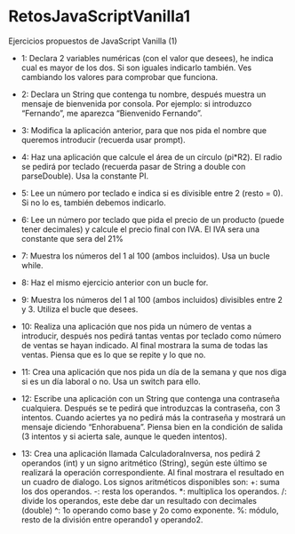 # RetosJavaScriptVanilla1
 Ejercicios propuestos de JavaScript Vanilla (1)

* 1: Declara 2 variables numéricas (con el valor que desees), he indica cual es mayor de los dos. Si son iguales indicarlo también. Ves cambiando los valores para comprobar que funciona.

* 2: Declara un String que contenga tu nombre, después muestra un mensaje de bienvenida por consola. Por ejemplo: si introduzco “Fernando”, me aparezca “Bienvenido Fernando”.

* 3: Modifica la aplicación anterior, para que nos pida el nombre que queremos introducir (recuerda usar prompt).

* 4: Haz una aplicación que calcule el área de un círculo (pi*R2). El radio se pedirá por teclado (recuerda pasar de String a double con parseDouble). Usa la constante PI.

* 5: Lee un número por teclado e indica si es divisible entre 2 (resto = 0). Si no lo es, también debemos indicarlo.

* 6: Lee un número por teclado que pida el precio de un producto (puede tener decimales) y calcule el precio final con IVA. El IVA sera una constante que sera del 21%

* 7: Muestra los números del 1 al 100 (ambos incluidos). Usa un bucle while.

* 8: Haz el mismo ejercicio anterior con un bucle for.

* 9: Muestra los números del 1 al 100 (ambos incluidos) divisibles entre 2 y 3. Utiliza el bucle que desees.

* 10: Realiza una aplicación que nos pida un número de ventas a introducir, después nos pedirá tantas ventas por teclado como número de ventas se hayan indicado. Al final mostrara la suma de todas las ventas. Piensa que es lo que se repite y lo que no.

* 11: Crea una aplicación que nos pida un día de la semana y que nos diga si es un día laboral o no. Usa un switch para ello.

* 12: Escribe una aplicación con un String que contenga una contraseña cualquiera. Después se te pedirá que introduzcas la contraseña, con 3 intentos. Cuando aciertes ya no pedirá más la contraseña y mostrará un mensaje diciendo “Enhorabuena”. Piensa bien en la condición de salida (3 intentos y si acierta sale, aunque le queden intentos).

* 13: Crea una aplicación llamada CalculadoraInversa, nos pedirá 2 operandos (int) y un signo aritmético (String), según este último se realizará la operación correspondiente. Al final mostrara el resultado en un cuadro de dialogo. Los signos aritméticos disponibles son: +: suma los dos operandos. -: resta los operandos. *: multiplica los operandos. /: divide los operandos, este debe dar un resultado con decimales (double) ^: 1o operando como base y 2o como exponente. %: módulo, resto de la división entre operando1 y operando2.
